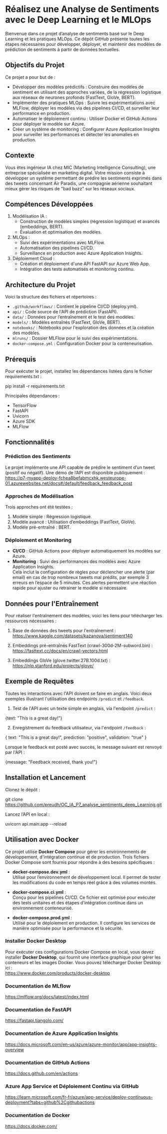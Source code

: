 # Réalisez une Analyse de Sentiments avec le Deep Learning et le MLOps

Bienvenue dans ce projet d’analyse de sentiments basé sur le Deep Learning et les pratiques MLOps. Ce dépôt GitHub présente toutes les étapes nécessaires pour développer, déployer, et maintenir des modèles de prédiction de sentiments à partir de données textuelles.

## Objectifs du Projet

Ce projet a pour but de :

- Développer des modèles prédictifs : Construire des modèles de sentiment en utilisant des approches variées, de la régression logistique aux réseaux de neurones profonds (FastText, GloVe, BERT).
- Implémenter des pratiques MLOps : Suivre les expérimentations avec MLFlow, déployer les modèles via des pipelines CI/CD, et surveiller leur performance en production.
- Automatiser le déploiement continu : Utiliser Docker et GitHub Actions pour déployer le modèle sur Azure.
- Créer un système de monitoring : Configurer Azure Application Insights pour surveiller les performances et détecter les anomalies en production.

## Contexte

Vous êtes ingénieur IA chez MIC (Marketing Intelligence Consulting), une entreprise spécialisée en marketing digital. Votre mission consiste à développer un système permettant de prédire les sentiments exprimés dans des tweets concernant Air Paradis, une compagnie aérienne souhaitant mieux gérer les risques de "bad buzz" sur les réseaux sociaux.

## Compétences Développées

1. Modélisation IA :
   - Construction de modèles simples (régression logistique) et avancés (embeddings, BERT).
   - Évaluation et optimisation des modèles.
2. MLOps :
   - Suivi des expérimentations avec MLFlow.
   - Automatisation des pipelines CI/CD.
   - Surveillance en production avec Azure Application Insights.
3. Déploiement Cloud :
   - Création et déploiement d'une API FastAPI sur Azure Web App.
   - Intégration des tests automatisés et monitoring continu.

## Architecture du Projet

Voici la structure des fichiers et répertoires :

- `.github/workflows/` : Contient le pipeline CI/CD (deploy.yml).
- `api/` : Code source de l'API de prédiction (FastAPI).
- `data/` : Données pour l’entraînement et le test des modèles.
- `models/` : Modèles entraînés (FastText, GloVe, BERT).
- `notebooks/` : Notebooks pour l'exploration des données et la création des modèles.
- `mlruns/` : Dossier MLFlow pour le suivi des expérimentations.
- `docker-compose.yml` : Configuration Docker pour la conteneurisation.

## Prérequis

Pour exécuter le projet, installez les dépendances listées dans le fichier requirements.txt :

pip install -r requirements.txt

Principales dépendances :
- TensorFlow
- FastAPI
- Uvicorn
- Azure SDK
- MLFlow

## Fonctionnalités

### Prédiction des Sentiments

Le projet implémente une API capable de prédire le sentiment d’un tweet (positif ou négatif). Une démo de l’API est disponible publiquement :  
https://p7-myapp-deploy-fchea8befabmcxhk.westeurope-01.azurewebsites.net/docs#/default/feedback_feedback_post

### Approches de Modélisation

Trois approches ont été testées :
1. Modèle simple : Régression logistique.
2. Modèle avancé : Utilisation d’embeddings (FastText, GloVe).
3. Modèle pré-entraîné : BERT.


### Déploiement et Monitoring

- **CI/CD** : GitHub Actions pour déployer automatiquement les modèles sur Azure.
- **Monitoring** : Suivi des performances des modèles avec Azure Application Insights.  
  Cela inclut la configuration de règles pour déclencher une alerte (par email) en cas de trop nombreux tweets mal prédits, par exemple 3 erreurs en l’espace de 5 minutes. Ces alertes permettent une réaction rapide pour ajuster ou retrainer le modèle si nécessaire.


## Données pour l'Entraînement

Pour réaliser l'entraînement des modèles, voici les liens pour télécharger les ressources nécessaires :

1. Base de données des tweets pour l'entraînement :  
   https://www.kaggle.com/datasets/kazanova/sentiment140

2. Embeddings pré-entraînés FastText (crawl-300d-2M-subword.bin) :  
   https://fasttext.cc/docs/en/crawl-vectors.html

3. Embeddings GloVe (glove.twitter.27B.100d.txt) :  
   https://nlp.stanford.edu/projects/glove/

## Exemple de Requêtes

Toutes les interactions avec l'API doivent se faire en anglais. Voici deux exemples illustrant l'utilisation des endpoints `/predict` et `/feedback`.

1. Test de l'API avec un texte simple en anglais, via l'endpoint `/predict` :

{text: "This is a great day!"}

2. Enregistrement du feedback utilisateur, via l'endpoint `/feedback` :

{
text: "This is a great day!",
prediction: "positive",
validation: "true"
}

Lorsque le feedback est posté avec succès, le message suivant est renvoyé par l'API :

{message: "Feedback received, thank you!"}

## Installation et Lancement

Clonez le dépôt :

git clone https://github.com/preudh/OC_IA_P7_analyse_sentiments_deep_Learning.git

Lancez l’API en local :

uvicorn api.main:app --reload

## Utilisation avec Docker

Ce projet utilise **Docker Compose** pour gérer les environnements de développement, d'intégration continue et de production. Trois fichiers Docker Compose sont fournis pour répondre à des besoins spécifiques :

- **docker-compose.dev.yml** :  
  Utilisé pour l’environnement de développement local. Il permet de tester les modifications du code en temps réel grâce à des volumes montés.

- **docker-compose.ci.yml** :  
  Conçu pour les pipelines CI/CD. Ce fichier est optimisé pour exécuter des tests unitaires et des étapes d’intégration continue dans un environnement conteneurisé.

- **docker-compose.prod.yml** :  
  Utilisé pour le déploiement en production. Il configure les services de manière optimisée pour la performance et la sécurité.

### Installer Docker Desktop

Pour exécuter ces configurations Docker Compose en local, vous devez installer **Docker Desktop**, qui fournit une interface graphique pour gérer les conteneurs et les images Docker. Vous pouvez télécharger Docker Desktop ici :  
https://www.docker.com/products/docker-desktop

### Documentation de MLflow 
https://mlflow.org/docs/latest/index.html

### Documentation de FastAPI
https://fastapi.tiangolo.com/

### Documentation de Azure Application Insights
https://docs.microsoft.com/en-us/azure/azure-monitor/app/app-insights-overview

### Documentation de GitHub Actions
https://docs.github.com/en/actions

### Azure App Service et Déploiement Continu via GitHub
https://learn.microsoft.com/fr-fr/azure/app-service/deploy-continuous-deployment?tabs=github%2Cgithubactions

### Documentation de Docker
https://docs.docker.com/
